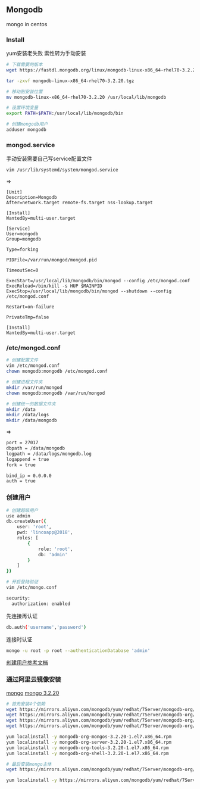 Mongodb
---
mongo in centos


### Install
yum安装老失败 索性转为手动安装
```sh
# 下载需要的版本
wget https://fastdl.mongodb.org/linux/mongodb-linux-x86_64-rhel70-3.2.20.tgz

tar -zxvf mongodb-linux-x86_64-rhel70-3.2.20.tgz

# 移动到安装位置
mv mongodb-linux-x86_64-rhel70-3.2.20 /usr/local/lib/mongodb

# 设置环境变量
export PATH=$PATH:/usr/local/lib/mongodb/bin

# 创建mongodb用户
adduser mongodb
```


### mongod.service
手动安装需要自己写service配置文件
```sh
vim /usr/lib/systemd/system/mongod.service
```
=>
```service
[Unit]
Description=Mongodb
After=network.target remote-fs.target nss-lookup.target

[Install]
WantedBy=multi-user.target

[Service]
User=mongodb
Group=mongodb

Type=forking

PIDFile=/var/run/mongod/mongod.pid

TimeoutSec=0

ExecStart=/usr/local/lib/mongodb/bin/mongod --config /etc/mongod.conf
ExecReload=/bin/kill -s HUP $MAINPID
ExecStop=/usr/local/lib/mongodb/bin/mongod --shutdown --config /etc/mongod.conf

Restart=on-failure

PrivateTmp=false

[Install]
WantedBy=multi-user.target
```


### /etc/mongod.conf
```sh
# 创建配置文件
vim /etc/mongod.conf
chown mongodb:mongodb /etc/mongod.conf

# 创建进程文件夹
mkdir /var/run/mongod
chown mongodb:mongodb /var/run/mongod

# 创建统一的数据文件夹
mkdir /data
mkdir /data/logs
mkdir /data/mongodb
```
=>
```sh
port = 27017
dbpath = /data/mongodb
logpath = /data/logs/mongodb.log
logappend = true
fork = true

bind_ip = 0.0.0.0
auth = true
```

### 创建用户
```sh
# 创建超级用户
use admin
db.createUser({
    user: 'root',
    pwd: 'lincoapp@2018',
    roles: [
        {
            role: 'root',
            db: 'admin'
        }
    ]
})
```
```sh
# 开启登陆验证
vim /etc/mongo.conf

security:
  authorization: enabled
```

先连接再认证
```sh
db.auth('username','password')
```

连接时认证
```sh
mongo -u root -p root --authenticationDatabase 'admin'
```

[创建用户参考文档](https://www.cnblogs.com/xiaoqian1993/p/5944039.html)






### 通过阿里云镜像安装
[mongo](https://mirrors.aliyun.com/mongodb/)
[mongo 3.2.20](https://mirrors.aliyun.com/mongodb/yum/redhat/7Server/mongodb-org/3.2/x86_64/RPMS/)
```sh
# 首先安装4个依赖
wget https://mirrors.aliyun.com/mongodb/yum/redhat/7Server/mongodb-org/3.2/x86_64/RPMS/mongodb-org-mongos-3.2.20-1.el7.x86_64.rpm
wget https://mirrors.aliyun.com/mongodb/yum/redhat/7Server/mongodb-org/3.2/x86_64/RPMS/mongodb-org-server-3.2.20-1.el7.x86_64.rpm
wget https://mirrors.aliyun.com/mongodb/yum/redhat/7Server/mongodb-org/3.2/x86_64/RPMS/mongodb-org-tools-3.2.20-1.el7.x86_64.rpm
wget https://mirrors.aliyun.com/mongodb/yum/redhat/7Server/mongodb-org/3.2/x86_64/RPMS/mongodb-org-shell-3.2.20-1.el7.x86_64.rpm

yum localinstall -y mongodb-org-mongos-3.2.20-1.el7.x86_64.rpm
yum localinstall -y mongodb-org-server-3.2.20-1.el7.x86_64.rpm
yum localinstall -y mongodb-org-tools-3.2.20-1.el7.x86_64.rpm
yum localinstall -y mongodb-org-shell-3.2.20-1.el7.x86_64.rpm

# 最后安装mongo主体
wget https://mirrors.aliyun.com/mongodb/yum/redhat/7Server/mongodb-org/3.2/x86_64/RPMS/mongodb-org-3.2.20-1.el7.x86_64.rpm

yum localinstall -y https://mirrors.aliyun.com/mongodb/yum/redhat/7Server/mongodb-org/3.2/x86_64/RPMS/mongodb-org-3.2.20-1.el7.x86_64.rpm
```